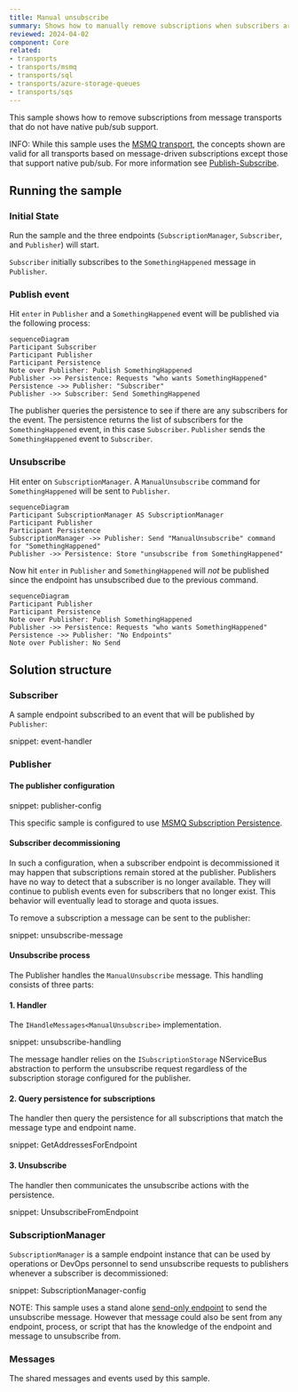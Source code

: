 ```yaml
---
title: Manual unsubscribe
summary: Shows how to manually remove subscriptions when subscribers are decommissioned.
reviewed: 2024-04-02
component: Core
related:
- transports
- transports/msmq
- transports/sql
- transports/azure-storage-queues
- transports/sqs
---
```


This sample shows how to remove subscriptions from message transports that do not have native pub/sub support. 

INFO: While this sample uses the [MSMQ transport](/transports/msmq), the concepts shown are valid for all transports based on message-driven subscriptions except those that support native pub/sub. For more information see [Publish-Subscribe](/nservicebus/messaging/publish-subscribe/).


## Running the sample


### Initial State

Run the sample and the three endpoints (`SubscriptionManager`, `Subscriber`, and `Publisher`) will start. 

`Subscriber` initially subscribes to the `SomethingHappened` message in `Publisher`.


### Publish event

Hit `enter` in `Publisher` and a `SomethingHappened` event will be published via the following process:

```mermaid
sequenceDiagram
Participant Subscriber
Participant Publisher
Participant Persistence
Note over Publisher: Publish SomethingHappened
Publisher ->> Persistence: Requests "who wants SomethingHappened"
Persistence ->> Publisher: "Subscriber"
Publisher ->> Subscriber: Send SomethingHappened
```

The publisher queries the persistence to see if there are any subscribers for the event. The persistence returns the list of subscribers for the `SomethingHappened` event, in this case `Subscriber`. `Publisher` sends the `SomethingHappened` event to `Subscriber`.


### Unsubscribe

Hit enter on `SubscriptionManager`. A `ManualUnsubscribe` command for `SomethingHappened` will be sent to `Publisher`.

```mermaid
sequenceDiagram
Participant SubscriptionManager AS SubscriptionManager
Participant Publisher
Participant Persistence
SubscriptionManager ->> Publisher: Send "ManualUnsubscribe" command for "SomethingHappened" 
Publisher ->> Persistence: Store "unsubscribe from SomethingHappened"
```

Now hit `enter` in `Publisher` and `SomethingHappened` will *not* be published since the endpoint has unsubscribed due to the previous command.

```mermaid
sequenceDiagram
Participant Publisher
Participant Persistence
Note over Publisher: Publish SomethingHappened
Publisher ->> Persistence: Requests "who wants SomethingHappened"
Persistence ->> Publisher: "No Endpoints"
Note over Publisher: No Send
```

## Solution structure


### Subscriber

A sample endpoint subscribed to an event that will be published by `Publisher`:

snippet: event-handler


### Publisher


#### The publisher configuration

snippet: publisher-config

This specific sample is configured to use [MSMQ Subscription Persistence](/persistence/msmq/).


#### Subscriber decommissioning

In such a configuration, when a subscriber endpoint is decommissioned it may happen that subscriptions remain stored at the publisher. Publishers have no way to detect that a subscriber is no longer available. They will continue to publish events even for subscribers that no longer exist. This behavior will eventually lead to storage and quota issues.

To remove a subscription a message can be sent to the publisher:

snippet: unsubscribe-message


#### Unsubscribe process

The Publisher handles the `ManualUnsubscribe` message. This handling consists of three parts:


#### 1. Handler

The `IHandleMessages<ManualUnsubscribe>` implementation.

snippet: unsubscribe-handling

The message handler relies on the `ISubscriptionStorage` NServiceBus abstraction to perform the unsubscribe request regardless of the subscription storage configured for the publisher.


#### 2. Query persistence for subscriptions

The handler then query the persistence for all subscriptions that match the message type and endpoint name.

snippet: GetAddressesForEndpoint


#### 3. Unsubscribe

The handler then communicates the unsubscribe actions with the persistence. 

snippet: UnsubscribeFromEndpoint


### SubscriptionManager

`SubscriptionManager` is a sample endpoint instance that can be used by operations or DevOps personnel to send unsubscribe requests to publishers whenever a subscriber is decommissioned:

snippet: SubscriptionManager-config

NOTE: This sample uses a stand alone [send-only endpoint](/nservicebus/hosting/#self-hosting-send-only-hosting) to send the unsubscribe message. However that message could also be sent from any endpoint, process, or script that has the knowledge of the endpoint and message to unsubscribe from.


### Messages

The shared messages and events used by this sample.
